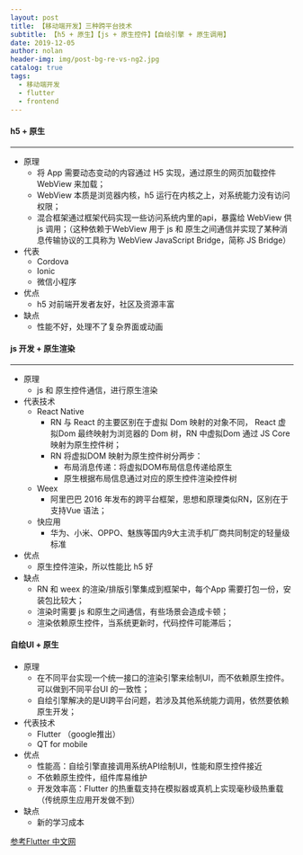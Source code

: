 ```yaml
---
layout: post
title: 【移动端开发】三种跨平台技术
subtitle: 【h5 + 原生】【js + 原生控件】【自绘引擎 + 原生调用】
date: 2019-12-05
author: nolan
header-img: img/post-bg-re-vs-ng2.jpg
catalog: true
tags:
  - 移动端开发
  - flutter
  - frontend
---
```


####    h5 + 原生
---
-   原理
    -   将 App 需要动态变动的内容通过 H5 实现，通过原生的网页加载控件 WebView 来加载；
    -   WebView 本质是浏览器内核，h5 运行在内核之上，对系统能力没有访问权限；
    -   混合框架通过框架代码实现一些访问系统内里的api，暴露给 WebView 供js 调用；（这种依赖于WebView 用于 js 和 原生之间通信并实现了某种消息传输协议的工具称为 WebView JavaScript Bridge，简称 JS Bridge）
-   代表
    -   Cordova
    -   Ionic
    -   微信小程序  
-   优点
    -   h5 对前端开发者友好，社区及资源丰富
-   缺点
    -   性能不好，处理不了复杂界面或动画
    
####    js 开发 + 原生渲染
---
-   原理
    -   js 和 原生控件通信，进行原生渲染   
-   代表技术
    -   React Native
        -   RN 与 React 的主要区别在于虚拟 Dom 映射的对象不同， React 虚拟Dom 最终映射为浏览器的 Dom 树，RN 中虚拟Dom 通过 JS Core 映射为原生控件树；
        -   RN 将虚拟DOM 映射为原生控件树分两步：
            -   布局消息传递：将虚拟DOM布局信息传递给原生
            -   原生根据布局信息通过对应的原生控件渲染控件树
    -   Weex
        -   阿里巴巴 2016 年发布的跨平台框架，思想和原理类似RN，区别在于支持Vue 语法；   
    -   快应用   
        -   华为、小米、OPPO、魅族等国内9大主流手机厂商共同制定的轻量级标准
-   优点
    -   原生控件渲染，所以性能比 h5 好
-   缺点
    -   RN 和 weex 的渲染/排版引擎集成到框架中，每个App 需要打包一份，安装包比较大；
    -   渲染时需要 js 和原生之间通信，有些场景会造成卡顿；
    -   渲染依赖原生控件，当系统更新时，代码控件可能滞后；
####    自绘UI + 原生
-   原理
    -   在不同平台实现一个统一接口的渲染引擎来绘制UI，而不依赖原生控件。可以做到不同平台UI 的一致性；
    -   自绘引擎解决的是UI跨平台问题，若涉及其他系统能力调用，依然要依赖原生开发；
-   代表技术
    -   Flutter （google推出）
    -   QT for mobile
-   优点
    -   性能高：自绘引擎直接调用系统API绘制UI，性能和原生控件接近
    -   不依赖原生控件，组件库易维护
    -   开发效率高：Flutter 的热重载支持在模拟器或真机上实现毫秒级热重载（传统原生应用开发做不到）
-   缺点
    -   新的学习成本

[参考Flutter 中文网](https://book.flutterchina.club/)
